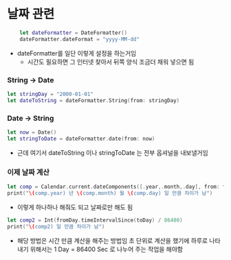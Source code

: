 # 날짜 관련

```swift
    let dateFormatter = DateFormatter()
    dateFormatter.dateFormat = "yyyy-MM-dd"
```

- dateFormatter를 일단 이렇게 설정을 하는거임
    - 시간도 필요하면 그 인터넷 찾아서 뒤쪽 양식 조금더 채워 넣으면 됨

### String -> Date
```swift
let stringDay = "2000-01-01"
let dateToString = dateFormatter.String(from: stringDay)
```

### Date -> String
```swift
let now = Date()
let stringToDate = dateFormatter.date(from: now)
```

- 근데 여기서 dateToString 이나 stringToDate 는 전부 옵셔널을 내보낼거임

### 이제 날짜 계산
```swift
let comp = Calendar.current.dateComponents([.year,.month,.day], from: fromDay, to: toDay)
print("\(comp.year) 년 \(comp.month) 월 \(comp.day) 일 만큼 차이가 남")
```

- 이렇게 하나하나 해줘도 되고 날짜로만 해도 됨

```swift
let comp2 = Int(fromDay.timeIntervalSince(toDay) / 86400)
print("\(comp2) 일 만큼 차이가 남")
```
- 해당 방법은 시간 만큼 계산을 해주는 방법임 초 단위로 계산을 했기에 하루로 나타내기 위해서는 1 Day = 86400 Sec 로 나누어 주는 작업을 해야함 
